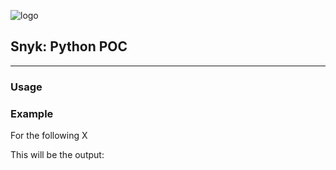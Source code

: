 ![logo](https://res.cloudinary.com/snyk/image/upload/v1468845259/logo/snyk-dog.svg)
## Snyk: Python POC
***

### Usage


### Example 
For the following X

This will be the output:
